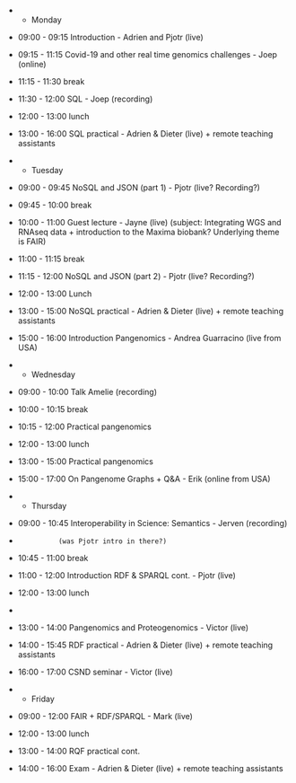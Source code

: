 - * Monday
 
- 09:00 - 09:15 Introduction - Adrien and Pjotr (live)
- 09:15 - 11:15 Covid-19 and other real time genomics challenges - Joep (online)
- 11:15 - 11:30 break
- 11:30 - 12:00 SQL - Joep (recording)
 
- 12:00 - 13:00 lunch
- 13:00 - 16:00 SQL practical - Adrien & Dieter (live) + remote teaching assistants
 
- * Tuesday
 
- 09:00 - 09:45 NoSQL and JSON (part 1) - Pjotr (live? Recording?)
- 09:45 - 10:00 break
- 10:00 - 11:00 Guest lecture - Jayne (live) (subject: Integrating WGS and RNAseq data + introduction to the Maxima biobank? Underlying theme is FAIR)
- 11:00 - 11:15 break
- 11:15 - 12:00 NoSQL and JSON (part 2) - Pjotr (live? Recording?)
 
- 12:00 - 13:00 Lunch
- 13:00 - 15:00 NoSQL practical - Adrien & Dieter (live) + remote teaching assistants
- 15:00 - 16:00 Introduction Pangenomics - Andrea Guarracino (live from USA)
 
- * Wednesday
 
- 09:00 - 10:00 Talk Amelie (recording)
- 10:00 - 10:15 break
- 10:15 - 12:00 Practical pangenomics
 
- 12:00 - 13:00 lunch
- 13:00 - 15:00 Practical pangenomics
- 15:00 - 17:00 On Pangenome Graphs + Q&A - Erik (online from USA)
 
- * Thursday
 
- 09:00 - 10:45 Interoperability in Science: Semantics - Jerven (recording)
-               (was Pjotr intro in there?)
- 10:45 - 11:00 break
- 11:00 - 12:00 Introduction RDF & SPARQL cont. - Pjotr (live)
- 12:00 - 13:00 lunch
- 
- 13:00 - 14:00 Pangenomics and Proteogenomics - Victor (live)
- 14:00 - 15:45 RDF practical - Adrien & Dieter (live) + remote teaching assistants
- 16:00 - 17:00 CSND seminar - Victor (live)
 
- * Friday
 
- 09:00 - 12:00 FAIR + RDF/SPARQL - Mark (live)
 
- 12:00 - 13:00 lunch
- 13:00 - 14:00 RQF practical cont.
- 14:00 - 16:00 Exam - Adrien & Dieter (live) + remote teaching assistants
